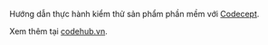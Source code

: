 Hướng dẫn thực hành kiểm thử sản phẩm phần mềm với <a href="http://wwww.codehub.vn/tim-kiem?q=codecept" title="Codehub.vn">Codecept<a>.

Xem thêm tại <a href="http://wwww.codehub.vn" title="Codehub.vn">codehub.vn</a>.